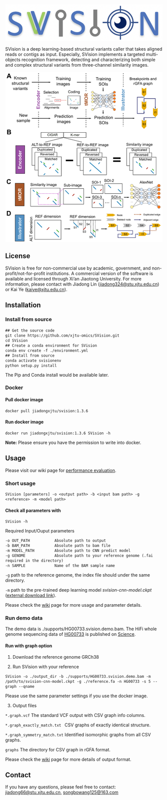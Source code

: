![header](supports/svision-logo.png)  


SVision is a deep learning-based structural variants caller that takes aligned reads or contigs as input. 
Especially, SVision implements a targeted multi-objects recognition framework, detecting and characterizing both simple and complex structural variants from three-channel similarity images.

![workflow](supports/workflow.png)


## License

SVision is free for non-commercial use by academic, government, and non-profit/not-for-profit institutions. A commercial version of the software is available and licensed through Xi’an Jiaotong University. 
For more information, please contact with Jiadong Lin (jiadong324@stu.xjtu.edu.cn) or Kai Ye (kaiye@xjtu.edu.cn).

## Installation

### Install from source

```
## Get the source code
git clone https://github.com/xjtu-omics/SVision.git
cd SVision
## Create a conda environment for SVision
conda env create -f ./environment.yml 
## Install from source
conda activate svisionenv
python setup.py install
```

The Pip and Conda install would be available later.

### Docker

#### Pull docker image

```
docker pull jiadongxjtu/svision:1.3.6
```

#### Run docker image

```
docker run jiadongxjtu/svision:1.3.6 SVision -h
```

**Note:** Please ensure you have the permission to write into docker.


## Usage

Please visit our wiki page for [performance evaluation](https://github.com/xjtu-omics/SVision/wiki/Performance-evaluation).

### Short usage

```
SVision [parameters] -o <output path> -b <input bam path> -g <reference> -m <model path>
```

#### Check all parameters with

```
SVision -h
```

Required Input/Ouput parameters

```
-o OUT_PATH           Absolute path to output
-b BAM_PATH           Absolute path to bam file
-m MODEL_PATH         Absolute path to CNN predict model
-g GENOME             Absolute path to your reference genome (.fai required in the directory)
-n SAMPLE             Name of the BAM sample name
```

```-g``` path to the reference genome, the index file should under the same directory.

```-m``` path to the pre-trained deep learning model *svision-cnn-model.ckpt* ([external download link](https://drive.google.com/drive/folders/1j74IN6kPKEx9hy3aENx3zHYPUnyYWGvj?usp=sharing)).


Please check the [wiki](https://github.com/xjtu-omics/SVision/wiki) page for more usage and parameter details.


### Run demo data

The demo data is ./supports/HG00733.svision.demo.bam. 
The HiFi whole genome sequencing data of [HG00733](http://ftp.1000genomes.ebi.ac.uk/vol1/ftp/data_collections/HGSVC2/working/20190925_PUR_PacBio_HiFi/) is published on [Science](https://www.science.org/doi/10.1126/science.abf7117?url_ver=Z39.88-2003&rfr_id=ori:rid:crossref.org&rfr_dat=cr_pub%20%200pubmed).

#### Run with graph option

1. Download the reference genome GRCh38

2. Run SVision with your reference

```
SVision -o ./output_dir -b ./supports/HG00733.svision.demo.bam -m /path/to/svision-cnn-model.ckpt -g ./reference.fa -n HG00733 -s 5 --graph --qname
```

Please use the same parameter settings if you use the docker image.

3. Output files

``` *.graph.vcf ``` The standard VCF output with CSV graph info columns.

```*.graph_exactly_match.txt ``` CSV graphs of exactly identical structure.

```*.graph_symmetry_match.txt``` Identified isomorphic graphs from all CSV graphs.

```graphs``` The directory for CSV graph in rGFA format.

Please check the [wiki](https://github.com/xjtu-omics/SVision/wiki) page for more details of output format. 

## Contact
If you have any questions, please feel free to contact: jiadong66@stu.xjtu.edu.cn, songbowang125@163.com
